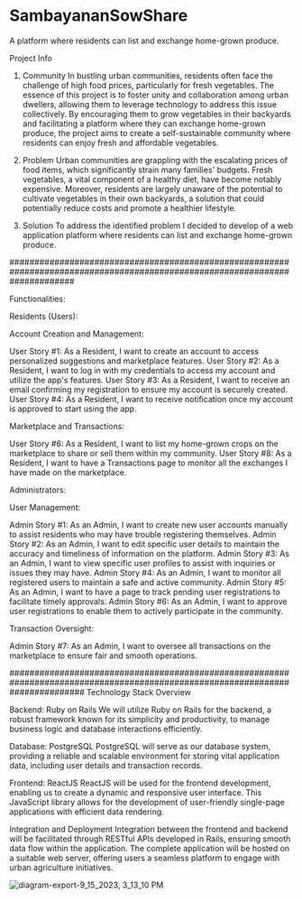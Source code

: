 # SambayananSowShare
A platform where residents can list and exchange home-grown produce.

Project Info

1. Community
In bustling urban communities, residents often face the challenge of high food prices, particularly for fresh vegetables. The essence of this project is to foster unity and collaboration among urban dwellers, allowing them to leverage technology to address this issue collectively. By encouraging them to grow vegetables in their backyards and facilitating a platform where they can exchange home-grown produce, the project aims to create a self-sustainable community where residents can enjoy fresh and affordable vegetables.

2. Problem
Urban communities are grappling with the escalating prices of food items, which significantly strain many families' budgets. Fresh vegetables, a vital component of a healthy diet, have become notably expensive. Moreover, residents are largely unaware of the potential to cultivate vegetables in their own backyards, a solution that could potentially reduce costs and promote a healthier lifestyle. 

3. Solution
To address the identified problem I decided to develop of a web application platform where residents can list and exchange home-grown produce. 

#############################################################################################################################

Functionalities:

Residents (Users):

Account Creation and Management:

User Story #1: As a Resident, I want to create an account to access personalized suggestions and marketplace features.
User Story #2: As a Resident, I want to log in with my credentials to access my account and utilize the app's features.
User Story #3: As a Resident, I want to receive an email confirming my registration to ensure my account is securely created.
User Story #4: As a Resident, I want to receive notification once my account is approved to start using the app.

Marketplace and Transactions:

User Story #6: As a Resident, I want to list my home-grown crops on the marketplace to share or sell them within my community.
User Story #8: As a Resident, I want to have a Transactions page to monitor all the exchanges I have made on the marketplace.

Administrators:

User Management:

Admin Story #1: As an Admin, I want to create new user accounts manually to assist residents who may have trouble registering themselves.
Admin Story #2: As an Admin, I want to edit specific user details to maintain the accuracy and timeliness of information on the platform.
Admin Story #3: As an Admin, I want to view specific user profiles to assist with inquiries or issues they may have.
Admin Story #4: As an Admin, I want to monitor all registered users to maintain a safe and active community.
Admin Story #5: As an Admin, I want to have a page to track pending user registrations to facilitate timely approvals.
Admin Story #6: As an Admin, I want to approve user registrations to enable them to actively participate in the community.

Transaction Oversight:

Admin Story #7: As an Admin, I want to oversee all transactions on the marketplace to ensure fair and smooth operations.

###############################################################################################################################
Technology Stack Overview

Backend: Ruby on Rails
We will utilize Ruby on Rails for the backend, a robust framework known for its simplicity and productivity, to manage business logic and database interactions efficiently.

Database: PostgreSQL
PostgreSQL will serve as our database system, providing a reliable and scalable environment for storing vital application data, including user details and transaction records.

Frontend: ReactJS
ReactJS will be used for the frontend development, enabling us to create a dynamic and responsive user interface. This JavaScript library allows for the development of user-friendly single-page applications with efficient data rendering.

Integration and Deployment
Integration between the frontend and backend will be facilitated through RESTful APIs developed in Rails, ensuring smooth data flow within the application. The complete application will be hosted on a suitable web server, offering users a seamless platform to engage with urban agriculture initiatives.

![diagram-export-9_15_2023, 3_13_10 PM](https://github.com/Jamessora/SambayananSowShare/assets/84948041/3aac0518-2cde-481b-9e34-52d7de18c2df)



